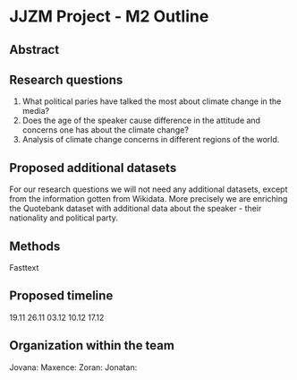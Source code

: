# JJZM Project - M2 Outline

## Abstract

## Research questions

1. What political paries have talked the most about climate change in the media?
2. Does the age of the speaker cause difference in the attitude and concerns one has about the climate change?
3. Analysis of climate change concerns in different regions of the world. 

## Proposed additional datasets

For our research questions we will not need any additional datasets, except from the information gotten from Wikidata. More precisely we are enriching the Quotebank dataset with additional data about the speaker - their nationality and political party.

## Methods

Fasttext

## Proposed timeline

19.11
26.11
03.12
10.12
17.12

## Organization within the team

Jovana:
Maxence:
Zoran:
Jonatan:
